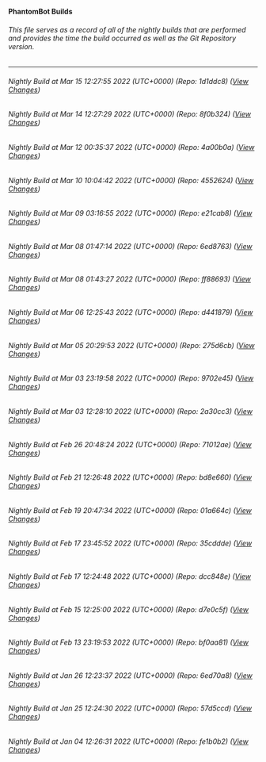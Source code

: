 **PhantomBot Builds**

###### This file serves as a record of all of the nightly builds that are performed and provides the time the build occurred as well as the Git Repository version.
-------------------------------------------------------------------------------------------------------------
###### Nightly Build at Mar 15 12:27:55 2022 (UTC+0000) (Repo: 1d1ddc8) ([View Changes](https://github.com/PhantomBot/PhantomBot/compare/8f0b324...1d1ddc8))
###### Nightly Build at Mar 14 12:27:29 2022 (UTC+0000) (Repo: 8f0b324) ([View Changes](https://github.com/PhantomBot/PhantomBot/compare/4a00b0a...8f0b324))
###### Nightly Build at Mar 12 00:35:37 2022 (UTC+0000) (Repo: 4a00b0a) ([View Changes](https://github.com/PhantomBot/PhantomBot/compare/4552624...4a00b0a))
###### Nightly Build at Mar 10 10:04:42 2022 (UTC+0000) (Repo: 4552624) ([View Changes](https://github.com/PhantomBot/PhantomBot/compare/e21cab8...4552624))
###### Nightly Build at Mar 09 03:16:55 2022 (UTC+0000) (Repo: e21cab8) ([View Changes](https://github.com/PhantomBot/PhantomBot/compare/6ed8763...e21cab8))
###### Nightly Build at Mar 08 01:47:14 2022 (UTC+0000) (Repo: 6ed8763) ([View Changes](https://github.com/PhantomBot/PhantomBot/compare/ff88693...6ed8763))
###### Nightly Build at Mar 08 01:43:27 2022 (UTC+0000) (Repo: ff88693) ([View Changes](https://github.com/PhantomBot/PhantomBot/compare/d441879...ff88693))
###### Nightly Build at Mar 06 12:25:43 2022 (UTC+0000) (Repo: d441879) ([View Changes](https://github.com/PhantomBot/PhantomBot/compare/275d6cb...d441879))
###### Nightly Build at Mar 05 20:29:53 2022 (UTC+0000) (Repo: 275d6cb) ([View Changes](https://github.com/PhantomBot/PhantomBot/compare/9702e45...275d6cb))
###### Nightly Build at Mar 03 23:19:58 2022 (UTC+0000) (Repo: 9702e45) ([View Changes](https://github.com/PhantomBot/PhantomBot/compare/2a30cc3...9702e45))
###### Nightly Build at Mar 03 12:28:10 2022 (UTC+0000) (Repo: 2a30cc3) ([View Changes](https://github.com/PhantomBot/PhantomBot/compare/71012ae...2a30cc3))
###### Nightly Build at Feb 26 20:48:24 2022 (UTC+0000) (Repo: 71012ae) ([View Changes](https://github.com/PhantomBot/PhantomBot/compare/bd8e660...71012ae))
###### Nightly Build at Feb 21 12:26:48 2022 (UTC+0000) (Repo: bd8e660) ([View Changes](https://github.com/PhantomBot/PhantomBot/compare/01a664c...bd8e660))
###### Nightly Build at Feb 19 20:47:34 2022 (UTC+0000) (Repo: 01a664c) ([View Changes](https://github.com/PhantomBot/PhantomBot/compare/35cddde...01a664c))
###### Nightly Build at Feb 17 23:45:52 2022 (UTC+0000) (Repo: 35cddde) ([View Changes](https://github.com/PhantomBot/PhantomBot/compare/dcc848e...35cddde))
###### Nightly Build at Feb 17 12:24:48 2022 (UTC+0000) (Repo: dcc848e) ([View Changes](https://github.com/PhantomBot/PhantomBot/compare/d7e0c5f...dcc848e))
###### Nightly Build at Feb 15 12:25:00 2022 (UTC+0000) (Repo: d7e0c5f) ([View Changes](https://github.com/PhantomBot/PhantomBot/compare/bf0aa81...d7e0c5f))
###### Nightly Build at Feb 13 23:19:53 2022 (UTC+0000) (Repo: bf0aa81) ([View Changes](https://github.com/PhantomBot/PhantomBot/compare/6ed70a8...bf0aa81))
###### Nightly Build at Jan 26 12:23:37 2022 (UTC+0000) (Repo: 6ed70a8) ([View Changes](https://github.com/PhantomBot/PhantomBot/compare/57d5ccd...6ed70a8))
###### Nightly Build at Jan 25 12:24:30 2022 (UTC+0000) (Repo: 57d5ccd) ([View Changes](https://github.com/PhantomBot/PhantomBot/compare/fe1b0b2...57d5ccd))
###### Nightly Build at Jan 04 12:26:31 2022 (UTC+0000) (Repo: fe1b0b2) ([View Changes](https://github.com/PhantomBot/PhantomBot/compare/8f10bd8...fe1b0b2))
